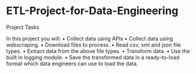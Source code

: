 # ETL-Project-for-Data-Engineering

Project Tasks

In this project you will:
  •	Collect data using APIs
  •	Collect data using webscraping.
  •	Download files to process. 
  •	Read csv, xml and json file types.
  •	Extract data from the above file types.
  •	Transform data.
  •	Use the built in logging module.
  •	Save the transformed data in a ready-to-load format which data engineers can use to load the data.
